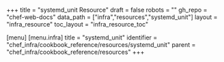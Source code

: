 +++
title = "systemd_unit Resource"
draft = false
robots = ""
gh_repo = "chef-web-docs"
data_path = ["infra","resources","systemd_unit"]
layout = "infra_resource"
toc_layout = "infra_resource_toc"

[menu]
  [menu.infra]
    title = "systemd_unit"
    identifier = "chef_infra/cookbook_reference/resources/systemd_unit"
    parent = "chef_infra/cookbook_reference/resources"
+++

<!-- The contents of this page are automatically generated from the systemd_unit.yaml file in the data directory. -->
<!-- To suggest a change, edit the https://github.com/chef/chef/blob/master/lib/chef/resource/systemd_unit.rb file
      and submit a pull request to the https://github.com/chef/chef repository. -->
